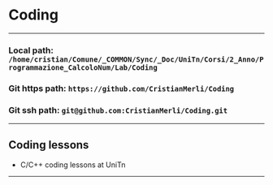 # Coding
---
### Local path: `/home/cristian/Comune/_COMMON/Sync/_Doc/UniTn/Corsi/2_Anno/Programmazione_CalcoloNum/Lab/Coding`
### Git https path: `https://github.com/CristianMerli/Coding`
### Git ssh path: `git@github.com:CristianMerli/Coding.git`
---
## Coding lessons
* C/C++ coding lessons at UniTn
---
